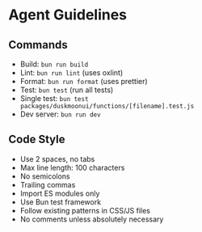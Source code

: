 # Agent Guidelines

## Commands
- Build: `bun run build`
- Lint: `bun run lint` (uses oxlint)
- Format: `bun run format` (uses prettier)
- Test: `bun test` (run all tests)
- Single test: `bun test packages/duskmoonui/functions/[filename].test.js`
- Dev server: `bun run dev`

## Code Style
- Use 2 spaces, no tabs
- Max line length: 100 characters
- No semicolons
- Trailing commas
- Import ES modules only
- Use Bun test framework
- Follow existing patterns in CSS/JS files
- No comments unless absolutely necessary